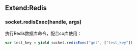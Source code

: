 ## Extend:Redis

### socket.redisExec(handle, args)

执行Redis数据库命令，配合co库使用：
```js
var test_key = yield socket.redisExec("get", ["test_key"])
```
